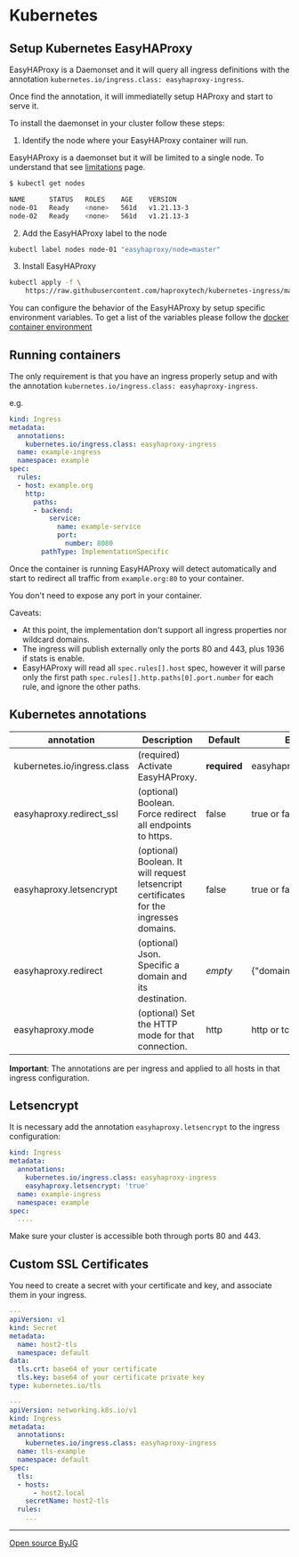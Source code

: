 # Kubernetes

## Setup Kubernetes EasyHAProxy

EasyHAProxy is a Daemonset and it will query all ingress definitions with the annotation `kubernetes.io/ingress.class: easyhaproxy-ingress`.

Once find the annotation, it will immediatelly setup HAProxy and start to serve it.

To install the daemonset in your cluster follow these steps:

1. Identify the node where your EasyHAProxy container will run.

EasyHAProxy is a daemonset but it will be limited to a single node. To understand that see [limitations](limitations.md) page.

```bash
$ kubectl get nodes

NAME      STATUS   ROLES    AGE    VERSION
node-01   Ready    <none>   561d   v1.21.13-3
node-02   Ready    <none>   561d   v1.21.13-3
```

2. Add the EasyHAProxy label to the node

```bash
kubectl label nodes node-01 "easyhaproxy/node=master"
```

3. Install EasyHAProxy

```bash
kubectl apply -f \
    https://raw.githubusercontent.com/haproxytech/kubernetes-ingress/master/deploy/haproxy-ingress-daemonset.yaml
```

You can configure the behavior of the EasyHAProxy by setup specific environment variables. To get a list of the variables please follow the [docker container environment](docker-environment.md)

## Running containers

The only requirement is that you have an ingress properly setup and with the annotation `kubernetes.io/ingress.class: easyhaproxy-ingress`.

e.g.

```yaml
kind: Ingress
metadata:
  annotations:
    kubernetes.io/ingress.class: easyhaproxy-ingress
  name: example-ingress
  namespace: example
spec:
  rules:
  - host: example.org
    http:
      paths:
      - backend:
          service:
            name: example-service
            port:
              number: 8080
        pathType: ImplementationSpecific
```

Once the container is running EasyHAProxy will detect automatically and start to redirect all traffic from `example.org:80` to your container.

You don't need to expose any port in your container.

Caveats:

- At this point, the implementation don't support all ingress properties nor wildcard domains.
- The ingress will publish externally only the ports 80 and 443, plus 1936 if stats is enable.
- EasyHAProxy will read all `spec.rules[].host` spec, however it will parse only the first path `spec.rules[].http.paths[0].port.number` for each rule, and ignore the other paths.

## Kubernetes annotations

| annotation                  | Description                                                                             | Default      | Example      |
|-----------------------------|-----------------------------------------------------------------------------------------|--------------|--------------|
| kubernetes.io/ingress.class | (required) Activate EasyHAProxy.                                                        | **required** | easyhaproxy-ingress
| easyhaproxy.redirect_ssl    | (optional) Boolean. Force redirect all endpoints to https.                              | false        | true or false
| easyhaproxy.letsencrypt     | (optional) Boolean. It will request letsencript certificates for the ingresses domains. | false        | true or false
| easyhaproxy.redirect        | (optional) Json. Specific a domain and its destination.                                 | *empty*      | {"domain":"redirect_url"}
| easyhaproxy.mode            | (optional) Set the HTTP mode for that connection.                                       | http         | http or tcp

**Important**: The annotations are per ingress and applied to all hosts in that ingress configuration.

## Letsencrypt

It is necessary add the annotation `easyhaproxy.letsencrypt` to the ingress configuration:

```yaml
kind: Ingress
metadata:
  annotations:
    kubernetes.io/ingress.class: easyhaproxy-ingress
    easyhaproxy.letsencrypt: 'true'
  name: example-ingress
  namespace: example
spec:
  ....
```

Make sure your cluster is accessible both through ports 80 and 443.

## Custom SSL Certificates

You need to create a secret with your certificate and key, and associate them in your ingress.

```yaml
---
apiVersion: v1
kind: Secret
metadata:
  name: host2-tls
  namespace: default
data:
  tls.crt: base64 of your certificate
  tls.key: base64 of your certificate private key
type: kubernetes.io/tls

---
apiVersion: networking.k8s.io/v1
kind: Ingress
metadata:
  annotations:
    kubernetes.io/ingress.class: easyhaproxy-ingress
  name: tls-example
  namespace: default
spec:
  tls:
  - hosts:
      - host2.local
    secretName: host2-tls
  rules:
    ...
```




----
[Open source ByJG](http://opensource.byjg.com)
